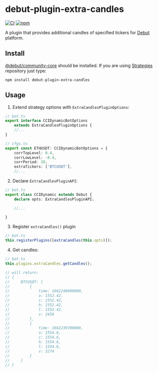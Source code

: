 # debut-plugin-extra-candles

[![CI](https://img.shields.io/github/workflow/status/voqse/debut-plugin-extra-candles/CI)](https://github.com/voqse/debut-plugin-extra-candles/actions/workflows/ci.yml)
[![npm](https://img.shields.io/npm/v/debut-plugin-extra-candles)](https://www.npmjs.com/package/debut-plugin-extra-candles)

A plugin that provides additional candles of specified tickers for [Debut](https://github.com/debut-js) platform.

## Install
[@debut/community-core](https://github.com/debut-js/Strategies) should be installed. If you are using [Strategies](https://github.com/debut-js/Strategies) repository just type:
```shell
npm install debut-plugin-extra-candles
```
## Usage
1. Extend strategy options with `ExtraCandlesPluginOptions`:
```typescript
// bot.ts
export interface CCIDynamicBotOptions
    extends ExtraCandlesPluginOptions {
    //...
}

// cfgs.ts
export const ETHUSDT: CCIDynamicBotOptions = {
    corrTopLevel: 0.4,
    corrLowLevel: -0.4,
    corrPeriod: 20,
    extraTickers: ['BTCUSDT'],
    //...
```

2. Declare `ExtraCandlesPluginAPI`:
```typescript
// bot.ts
export class CCIDynamic extends Debut {
    declare opts: ExtraCandlesPluginAPI;

    //...

}
```

3. Register `extraCandles()` plugin
```typescript
// bot.ts
this.registerPlugins([extraCandles(this.opts)]);
```

4. Get candles:
```typescript
// bot.ts
this.plugins.extraCandles.getCandles();

// will return:
// {
//     BTCUSDT: [
//         {
//             time: 1662240600000,
//             o: 1552.42,
//             c: 1552.42,
//             h: 1552.42,
//             l: 1552.42,
//             v: 2456
//         },
//         {
//             time: 1662239700000,
//             o: 1554.6,
//             c: 1554.6,
//             h: 1554.6,
//             l: 1554.6,
//             v: 3274
//         }
//     ]
// }
```
